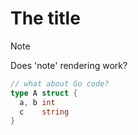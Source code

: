 # The title

> [!NOTE]
> Does 'note' rendering work?

```go
// what about Go code?
type A struct {
  a, b int
  c    string
}
```
